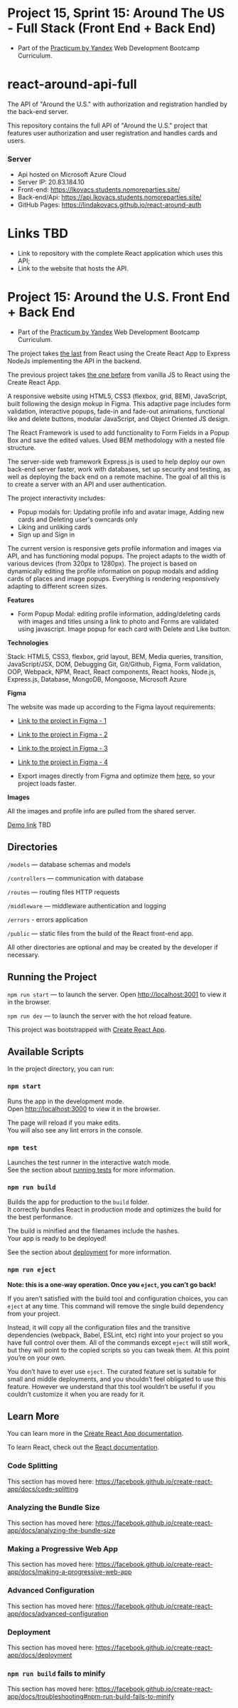 # Project 15, Sprint 15: Around The US - Full Stack (Front End + Back End)
* Part of the [Practicum by Yandex](https://practicum.yandex.com/) Web Development Bootcamp Curriculum.

# react-around-api-full
The API of "Around the U.S." with authorization and registration handled by the back-end server.

This repository contains the full API of "Around the U.S." project that features user authorization and user registration and handles cards and users. 

### Server
- Api hosted on Microsoft Azure Cloud
- Server IP: 20.83.184.10
- Front-end: https://lkovacs.students.nomoreparties.site/
- Back-end/Api: https://api.lkovacs.students.nomoreparties.site/
- GitHub Pages: https://lindakovacs.github.io/react-around-auth

# Links TBD
* Link to repository with the complete React application which uses this API;
* Link to the website that hosts the API.

# Project 15: Around the U.S. Front End + Back End

- Part of the [Practicum by Yandex](https://practicum.yandex.com/) Web Development Bootcamp Curriculum.

The project takes [the last](https://github.com/lindakovacs/around-react) from React using the Create React App to Express NodeJs implementing the API in the backend.

The previous project takes [the one before](https://lindakovacs.github.io/web_project_4/) from vanilla JS to React using the Create React App.

A responsive website using HTML5, CSS3 (flexbox, grid, BEM), JavaScript, built following the design mokup in Figma.
This adaptive page includes form validation, interactive popups, fade-in and fade-out animations, functional like and delete buttons, modular JavaScript, and Object Oriented JS design.

The React Framework is used to add functionality to Form Fields in a Popup Box and save the edited values. Used BEM methodology with a nested file structure.

The server-side web framework Express.js is used to help deploy our own back-end server faster, work with databases, set up security and testing, as well as deploying the back end on a remote machine. The goal of all this is to create a server with an API and user authentication.

The project interactivity includes:

- Popup modals for: Updating profile info and avatar image, Adding new cards and Deleting user's owncards only
- Liking and unliking cards
- Sign up and Sign in

The current version is responsive gets profile information and images via API, and has functioning modal popups.
The project adapts to the width of various devices (from 320px to 1280px). The project is based on dynamically editing the profile information on popup modals and adding cards of places and image popups. Everything is rendering responsively adapting to different screen sizes.

**Features**

- Form Popup Modal: editing profile information, adding/deleting cards with images and titles unsing a link to photo and Forms are validated using javascript. Image popup for each card with Delete and Like button.

**Technologies**

Stack: HTML5, CSS3, flexbox, grid layout, BEM, Media queries, transition, JavaScript/JSX, DOM, Debugging Git, Git/Github, Figma, Form validation, OOP, Webpack, NPM, React, React components, React hooks, Node.js, Express.js, Database, MongoDB, Mongoose, Microsoft Azure

**Figma**

The website was made up according to the Figma layout requirements:

* [Link to the project in Figma - 1](
   https://www.figma.com/file/mUgu8OSHWE0M6p6vfwmdu9/Sprint-4-Around-The-U.S.-desktop-mobile?node-id=0%3A1)
* [Link to the project in Figma - 2](
   https://www.figma.com/file/avLHzpJw2dmU2NaDATZ6CX/Sprint-5%3A-Around-The-U.S.-%2F-desktop-%2B-mobile?node-id=0%3A1)
* [Link to the project in Figma - 3](
   https://www.figma.com/file/KUbYgXnYElfzxCbcrlsOCE/Sprint-6%3A-Around-The-U.S.?node-id=0%3A1)
* [Link to the project in Figma - 4](https://www.figma.com/file/PJbelNQkbotPz2M1Lth55j/Sprint-14-EN?node-id=0%3A1)

* Export images directly from Figma and optimize them [here](https://tinypng.com/), so your project loads faster. 

**Images**

All the images and profile info are pulled from the shared server.

[Demo link](https://lindakovacs.github.io) TBD

## Directories

`/models` — database schemas and models

`/controllers` — communication with database

`/routes` — routing files HTTP requests

`/middleware` — middleware authentication and logging

`/errors` - errors application

`/public` — static files from the build of the React front-end app.

All other directories are optional and may be created by the developer if necessary.

## Running the Project

`npm run start` — to launch the server.
Open [http://localhost:3001](http://localhost:3001) to view it in the browser.

`npm run dev` — to launch the server with the hot reload feature.


This project was bootstrapped with [Create React App](https://github.com/facebook/create-react-app).

## Available Scripts

In the project directory, you can run:

### `npm start`

Runs the app in the development mode.<br />
Open [http://localhost:3000](http://localhost:3000) to view it in the browser.

The page will reload if you make edits.<br />
You will also see any lint errors in the console.

### `npm test`

Launches the test runner in the interactive watch mode.<br />
See the section about [running tests](https://facebook.github.io/create-react-app/docs/running-tests) for more information.

### `npm run build`

Builds the app for production to the `build` folder.<br />
It correctly bundles React in production mode and optimizes the build for the best performance.

The build is minified and the filenames include the hashes.<br />
Your app is ready to be deployed!

See the section about [deployment](https://facebook.github.io/create-react-app/docs/deployment) for more information.

### `npm run eject`

**Note: this is a one-way operation. Once you `eject`, you can’t go back!**

If you aren’t satisfied with the build tool and configuration choices, you can `eject` at any time. This command will remove the single build dependency from your project.

Instead, it will copy all the configuration files and the transitive dependencies (webpack, Babel, ESLint, etc) right into your project so you have full control over them. All of the commands except `eject` will still work, but they will point to the copied scripts so you can tweak them. At this point you’re on your own.

You don’t have to ever use `eject`. The curated feature set is suitable for small and middle deployments, and you shouldn’t feel obligated to use this feature. However we understand that this tool wouldn’t be useful if you couldn’t customize it when you are ready for it.

## Learn More

You can learn more in the [Create React App documentation](https://facebook.github.io/create-react-app/docs/getting-started).

To learn React, check out the [React documentation](https://reactjs.org/).

### Code Splitting

This section has moved here: https://facebook.github.io/create-react-app/docs/code-splitting

### Analyzing the Bundle Size

This section has moved here: https://facebook.github.io/create-react-app/docs/analyzing-the-bundle-size

### Making a Progressive Web App

This section has moved here: https://facebook.github.io/create-react-app/docs/making-a-progressive-web-app

### Advanced Configuration

This section has moved here: https://facebook.github.io/create-react-app/docs/advanced-configuration

### Deployment

This section has moved here: https://facebook.github.io/create-react-app/docs/deployment

### `npm run build` fails to minify

This section has moved here: https://facebook.github.io/create-react-app/docs/troubleshooting#npm-run-build-fails-to-minify
